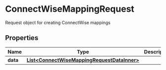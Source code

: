 

# ConnectWiseMappingRequest

Request object for creating ConnectWise mappings

## Properties

| Name | Type | Description | Notes |
|------------ | ------------- | ------------- | -------------|
|**data** | [**List&lt;ConnectWiseMappingRequestDataInner&gt;**](ConnectWiseMappingRequestDataInner.md) |  |  [optional] |




